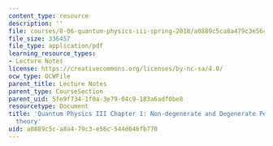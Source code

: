 ```yaml
---
content_type: resource
description: ''
file: courses/8-06-quantum-physics-iii-spring-2018/a0889c5ca8a479c3e56c544d646fb770_MIT8_06S18ch1.pdf
file_size: 336457
file_type: application/pdf
learning_resource_types:
- Lecture Notes
license: https://creativecommons.org/licenses/by-nc-sa/4.0/
ocw_type: OCWFile
parent_title: Lecture Notes
parent_type: CourseSection
parent_uid: 5fe9f734-1f0a-3e79-04c9-183a6adf0be8
resourcetype: Document
title: 'Quantum Physics III Chapter 1: Non-degenerate and Degenerate Perturbation
  theory'
uid: a0889c5c-a8a4-79c3-e56c-544d646fb770
---
```

